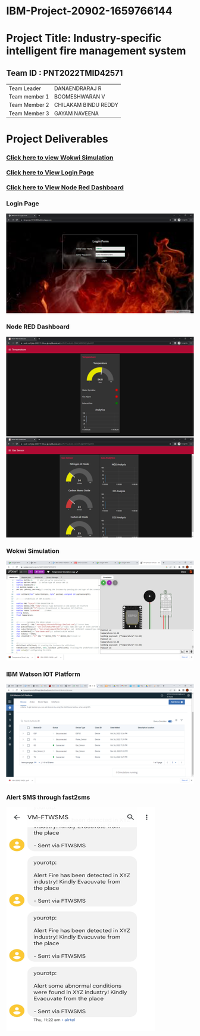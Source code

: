 # IBM-Project-20902-1659766144

<html>
<body>

<h1>Project Title: Industry-specific intelligent fire management system</h1>


<h2>Team ID : PNT2022TMID42571</h2>

<table>
<tr>
<td>Team Leader</td> <td>DANAENDRARAJ R</td>
</tr>
<tr>
<td>Team member 1  </td><td> BOOMESHWARAN V</td>
</tr>
<tr>
<td>Team Member 2</td>
<td> CHILAKAM BINDU REDDY</td>
<tr>
<td>Team Member 3</td>
<td> GAYAM NAVEENA</td>
</table>

<h1>Project Deliverables</h1>
<h3>
<a href="https://wokwi.com/projects/348733898750952019">Click here to view Wokwi Simulation</a><br><br>
<a href="https://ibmproject1234.000webhostapp.com/">Click here to View Login Page</a>
<br><br>
<a href="https://node-red-jleja-2022-11-04.eu-gb.mybluemix.net/ui/#!/0?socketid=R7G6-pE-IRi7B9A3AADj">Click here to View Node Red Dashboard</a>
</h3>
<h3>Login Page </h3>
<img src="https://github.com/IBM-EPBL/IBM-Project-20902-1659766144/blob/main/Final%20Deliverables/Project%20Screenshots/Node-RED%20Dashboard%20-%20Google%20Chrome%2019-11-2022%2013_52_18.png">
<h3> Node RED Dashboard </h3>
<img src="https://github.com/IBM-EPBL/IBM-Project-20902-1659766144/blob/main/Final%20Deliverables/Project%20Screenshots/Node-RED%20Dashboard%20-%20Google%20Chrome%2019-11-2022%2013_25_30.png">
<img src="https://github.com/IBM-EPBL/IBM-Project-20902-1659766144/blob/main/Final%20Deliverables/Project%20Screenshots/Node-RED%20Dashboard%20-%20Google%20Chrome%2019-11-2022%2013_25_49.png">
<h3> Wokwi Simulation </h3>
<img src="https://github.com/IBM-EPBL/IBM-Project-20902-1659766144/blob/main/Final%20Deliverables/Project%20Screenshots/Temperature%20Simulation%20copy%20-%20Wokwi%20Arduino%20and%20ESP32%20Simulator%20-%20Google%20Chrome%2019-11-2022%2013_53_01.png">
<h3> IBM Watson IOT Platform </h3>
<img src="https://github.com/IBM-EPBL/IBM-Project-20902-1659766144/blob/main/Final%20Deliverables/Project%20Screenshots/IBM%20Watson%20IoT%20Platform%20-%20Google%20Chrome%2019-11-2022%2014_06_11.png">
<h3>Alert SMS through fast2sms </h3>
<img src="https://github.com/IBM-EPBL/IBM-Project-20902-1659766144/blob/main/Final%20Deliverables/Project%20Screenshots/IMG_20221119_135449.jpg" width="400" height="600">

</body>
</html>
